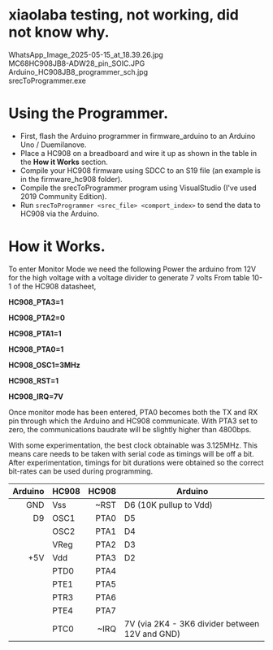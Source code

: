 # xiaolaba testing, not working, did not know why.
WhatsApp_Image_2025-05-15_at_18.39.26.jpg  
MC68HC908JB8-ADW28_pin_SOIC.JPG  
Arduino_HC908JB8_programmer_sch.jpg  
srecToProgrammer.exe  



# Using the Programmer.
- First, flash the Arduino programmer in firmware_arduino to an Arduino Uno / Duemilanove.
- Place a HC908 on a breadboard and wire it up as shown in the table in the **How it Works** section.
- Compile your HC908 firmware using SDCC to an S19 file (an example is in the firmware_hc908 folder).
- Compile the srecToProgrammer program using VisualStudio (I've used 2019 Community Edition).
- Run `srecToProgrammer <srec_file> <comport_index>` to send the data to HC908 via the Arduino.


# How it Works.
To enter Monitor Mode we need the following
Power the arduino from 12V for the high voltage with a voltage divider to generate 7 volts
From table 10-1 of the HC908 datasheet,

**HC908_PTA3=1**

**HC908_PTA2=0**

**HC908_PTA1=1**

**HC908_PTA0=1**

**HC908_OSC1=3MHz**

**HC908_RST=1**

**HC908_IRQ=7V**

Once monitor mode has been entered, PTA0 becomes both the TX and RX pin through which the Arduino and HC908 communicate.
With PTA3 set to zero, the communications baudrate will be slightly higher than 4800bps.

With some experimentation, the best clock obtainable was 3.125MHz. This means care needs to be taken with serial code as timings will be off a bit.
After experimentation, timings for bit durations were obtained  so the correct bit-rates can be used during programming.

|Arduino	|HC908	|HC908	|Arduino|
| ---------:| ----- | -----:| ----- |
|	GND		|Vss 	|~RST	|D6 (10K pullup to Vdd)|
|	D9		|OSC1	|PTA0	|D5|
|			|OSC2	|PTA1	|D4|
|			|VReg	|PTA2	|D3|
|	+5V		|Vdd	|PTA3	|D2|
|			|PTD0	|PTA4||
|			|PTE1	|PTA5||
|			|PTR3	|PTA6||
|			|PTE4	|PTA7||
|			|PTC0	|~IRQ	|7V (via 2K4 - 3K6 divider between 12V and GND)|



